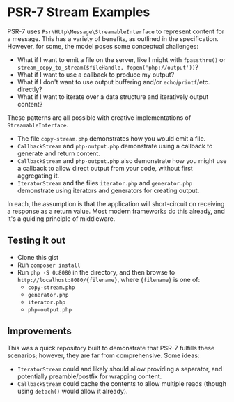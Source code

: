 # PSR-7 Stream Examples

PSR-7 uses `Psr\Http\Message\StreamableInterface` to represent content for a
message. This has a variety of benefits, as outlined in the specification.
However, for some, the model poses some conceptual challenges:

- What if I want to emit a file on the server, like I might with `fpassthru()`
  or `stream_copy_to_stream($fileHandle, fopen('php://output'))`?
- What if I want to use a callback to produce my output?
- What if I don't want to use output buffering and/or `echo`/`printf`/etc.
  directly?
- What if I want to iterate over a data structure and iteratively output content?

These patterns are all possible with creative implementations of
`StreamableInterface`.

- The file `copy-stream.php` demonstrates how you would emit a file.
- `CallbackStream` and `php-output.php` demonstrate using a callback to generate
  and return content.
- `CallbackStream` and `php-output.php` also demonstrate how you might use a
  callback to allow direct output from your code, without first aggregating it.
- `IteratorStream` and the files `iterator.php` and `generator.php` demonstrate
  using iterators and generators for creating output.

In each, the assumption is that the application will short-circuit on receiving
a response as a return value. Most modern frameworks do this already, and it's a
guiding principle of middleware.

## Testing it out

- Clone this gist
- Run `composer install`
- Run `php -S 0:8080` in the directory, and then browse to
  `http://localhost:8080/{filename}`, where `{filename}` is one of:
  - `copy-stream.php`
  - `generator.php`
  - `iterator.php`
  - `php-output.php`

## Improvements

This was a quick repository built to demonstrate that PSR-7 fulfills these
scenarios; however, they are far from comprehensive. Some ideas:

- `IteratorStream` could and likely should allow providing a separator, and
  potentially preamble/postfix for wrapping content.
- `CallbackStream` could cache the contents to allow multiple reads (though
  using `detach()` would allow it already).